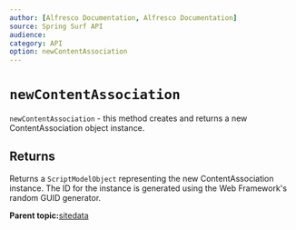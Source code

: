 ```yaml
---
author: [Alfresco Documentation, Alfresco Documentation]
source: Spring Surf API
audience: 
category: API
option: newContentAssociation
---
```


# `newContentAssociation`

`newContentAssociation` - this method creates and returns a new ContentAssociation object instance.

## Returns

Returns a `ScriptModelObject` representing the new ContentAssociation instance. The ID for the instance is generated using the Web Framework's random GUID generator.

**Parent topic:**[sitedata](../references/APISurf-sitedata.md)

